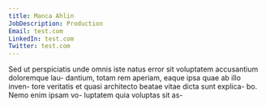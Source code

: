 ```yaml
---
title: Manca Ahlin
JobDescription: Production
Email: test.com
LinkedIn: test.com
Twitter: test.com
---
```

Sed ut perspiciatis unde omnis iste natus error sit voluptatem accusantium doloremque lau- dantium, totam rem aperiam, eaque ipsa quae ab illo inven- tore veritatis et quasi architecto beatae vitae dicta sunt explica- bo. Nemo enim ipsam vo- luptatem quia voluptas sit as-